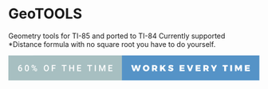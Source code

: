 # GeoTOOLS
Geometry tools for TI-85 and ported to TI-84
Currently supported
*Distance formula with no square root you have to do yourself.


![alt text](https://github.com/BraveUX/for-the-badge/blob/master/src/images/badges/60-percent-of-the-time-works-every-time.svg "AAAAAAAA")
